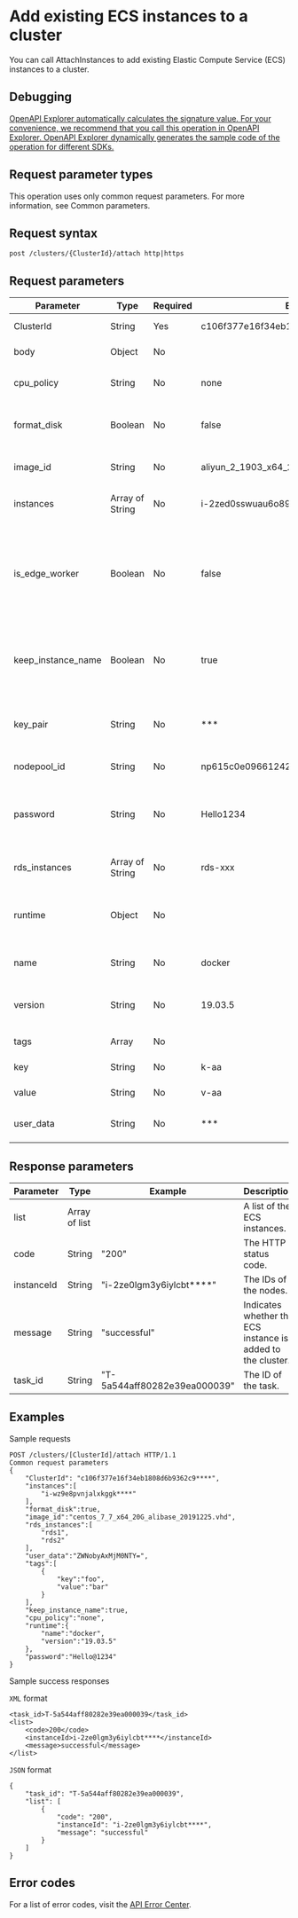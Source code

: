 # Add existing ECS instances to a cluster

You can call AttachInstances to add existing Elastic Compute Service \(ECS\) instances to a cluster.

## Debugging

[OpenAPI Explorer automatically calculates the signature value. For your convenience, we recommend that you call this operation in OpenAPI Explorer. OpenAPI Explorer dynamically generates the sample code of the operation for different SDKs.](https://api.aliyun.com/#product=CS&api=AttachInstances&type=ROA&version=2015-12-15)

## Request parameter types

This operation uses only common request parameters. For more information, see Common parameters.

## Request syntax

```
post /clusters/{ClusterId}/attach http|https
```

## Request parameters

|Parameter|Type|Required|Example|Description|
|---------|----|--------|-------|-----------|
|ClusterId|String|Yes|c106f377e16f34eb1808d6b9362c9\*\*\*\*|The ID of the cluster. |
|body|Object|No| |The request body. |
|cpu\_policy|String|No|none|The CPU management policy. |
|format\_disk|Boolean|No|false|Specifies whether to format data disks. |
|image\_id|String|No|aliyun\_2\_1903\_x64\_20G\_alibase\_20200529.vhd|The ID of the custom image. |
|instances|Array of String|No|i-2zed0sswuau6o89b\*\*\*\*|The IDs of the ECS instances. |
|is\_edge\_worker|Boolean|No|false|Specifies whether the node that you want to add is an Edge Node Service \(ENS\) instance. |
|keep\_instance\_name|Boolean|No|true|Specifies whether to retain the names of the ECS instances. |
|key\_pair|String|No|\*\*\*|The name of the key pair. You must set key\_pair or password. |
|nodepool\_id|String|No|np615c0e0966124216a0412e10afe0\*\*\*\*|The ID of the node pool. |
|password|String|No|Hello1234|The SSH logon password. You must set password or key\_pair. |
|rds\_instances|Array of String|No|rds-xxx|The IDs of the RDS instances. |
|runtime|Object|No| |The configuration of the container runtime. |
|name|String|No|docker|The name of the container runtime. |
|version|String|No|19.03.5|The version of the container runtime. |
|tags|Array|No| |The tags of the cluster. |
|key|String|No|k-aa|The key of the tag. |
|value|String|No|v-aa|The value of the tag. |
|user\_data|String|No|\*\*\*|The user data of the node. |

## Response parameters

|Parameter|Type|Example|Description|
|---------|----|-------|-----------|
|list|Array of list| |A list of the ECS instances. |
|code|String|"200"|The HTTP status code. |
|instanceId|String|"i-2ze0lgm3y6iylcbt\*\*\*\*"|The IDs of the nodes. |
|message|String|"successful"|Indicates whether the ECS instance is added to the cluster. |
|task\_id|String|"T-5a544aff80282e39ea000039"|The ID of the task. |

## Examples

Sample requests

```
POST /clusters/[ClusterId]/attach HTTP/1.1
Common request parameters
{
    "ClusterId": "c106f377e16f34eb1808d6b9362c9****",
    "instances":[
        "i-wz9e8pvnjalxkggk****"
    ],
    "format_disk":true,
    "image_id":"centos_7_7_x64_20G_alibase_20191225.vhd",
    "rds_instances":[
        "rds1",
        "rds2"
    ],
    "user_data":"ZWNobyAxMjM0NTY=",
    "tags":[
        {
            "key":"foo",
            "value":"bar"
        }
    ],
    "keep_instance_name":true,
    "cpu_policy":"none",
    "runtime":{
        "name":"docker",
        "version":"19.03.5"
    },
    "password":"Hello@1234"
}
```

Sample success responses

`XML` format

```
<task_id>T-5a544aff80282e39ea000039</task_id>
<list>
    <code>200</code>
    <instanceId>i-2ze0lgm3y6iylcbt****</instanceId>
    <message>successful</message>
</list>
```

`JSON` format

```
{
    "task_id": "T-5a544aff80282e39ea000039",
    "list": [
        {
            "code": "200",
            "instanceId": "i-2ze0lgm3y6iylcbt****",
            "message": "successful"
        }
    ]
}
```

## Error codes

For a list of error codes, visit the [API Error Center](https://error-center.alibabacloud.com/status/product/CS).

